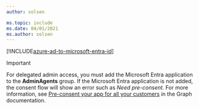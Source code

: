 ```yaml
---
author: solsen

ms.topic: include
ms.date: 04/01/2021
ms.author: solsen
---
```


[!INCLUDE[azure-ad-to-microsoft-entra-id](~/../shared-content/shared/azure-ad-to-microsoft-entra-id.md)]

> [!IMPORTANT]
> For delegated admin access, you must add the Microsoft Entra application to the **AdminAgents** group. If the Microsoft Entra application is not added, the consent flow will show an error such as *Need pre-consent*. For more information, see [Pre-consent your app for all your customers](/graph/auth-cloudsolutionprovider#pre-consent-your-app-for-all-your-customers) in the Graph documentation.
